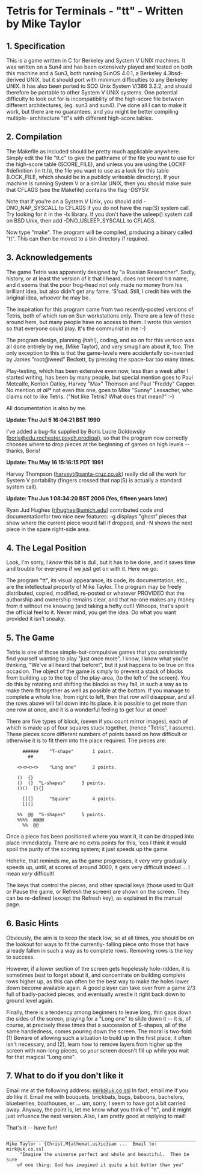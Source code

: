 # Tetris for Terminals - "tt" - Written by Mike Taylor

## 1. Specification

This is a game written in C for Berkeley and System V UNIX machines. It was written on a Sun4 and has been extensively played and tested on both this machine and a Sun3, both running SunOS 4.0.1, a Berkeley 4.3bsd-derived UNIX, but it should port with minimum difficulties to any Berkeley UNIX. It has also been ported to SCO Unix System V/386 3.2.2, and should therefore be portable to other System V UNIX systems. One potential difficulty to look out for is incompatibility of the high-score file between different architectures, (eg. sun3 and sun4). I've done all I can to make it work, but there are no guarantees, and you might be better compiling multiple- architecture "tt"s with different high-score tables.

## 2. Compilation

The Makefile as included should be pretty much applicable anywhere. Simply edit the file "tt.c" to give the pathname of the file you want to use for the high-score table (SCORE_FILE), and unless you are using the LOCKF #definition (in tt.h), the file you want to use as a lock for this table (LOCK_FILE, which should be in a publicly writeable directory). If your machine is running System V or a similar UNIX, then you should make sure that CFLAGS (see the Makefile) contains the flag -DSYSV.

Note that if you're on a System V Unix, you should add -DNO_NAP_SYSCALL to CFLAGS if you do not have the nap(S) system call. Try looking for it in the -lx library. If you don't have the usleep() system call on BSD Unix, then add -DNO_USLEEP_SYSCALL to CFLAGS.

Now type "make". The program will be compiled, producing a binary called "tt". This can then be moved to a bin directory if required.

## 3. Acknowledgements

The game Tetris was apparently designed by "a Russian Researcher". Sadly, history, or at least the version of it that I heard, does not record his name, and it seems that the poor frog-head not only made no money from his brilliant idea, but also didn't get any fame. 'S'sad.	Still, I credit him with the original idea, whoever he may be.

The inspiration for this program came from two recently-posted versions of Tetris, both of which run on Sun workstations only. There are a few of these around here, but many people have no access to them. I wrote this version so that everyone could play. It's the communist in me :-)

The program design, planning (hah!), coding, and so on for this version was all done entirely by me, (Mike Taylor), and very smug I am about it, too. The only exception to this is that the game-levels were accidentally co-invented by James "root@weed" Beckett, by pressing the space-bar too many times.

Play-testing, which has been extensive even now, less than a week after I started writing, has been by many people, but special mention goes to Paul Metcalfe, Kenton Oatley, Harvey "Max" Thomson and Paul "Freddy" Capper. No mention _at all*_ not even this one, goes to Mike "Sunny" Lessacher, who claims not to like Tetris. ("Not like Tetris? What does that mean?" :-)

All documentation is also by me.

**Update: Thu Jul  5 16:04:21 BST 1990**

I've added a bug-fix supplied by Boris Lucre Goldowsky (boris@edu.rochester.psych.prodigal), so that the program now correctly chooses where to drop pieces at the beginning of games on high levels -- thanks, Boris!

**Update: Thu May 16 15:16:15 PDT 1991**

Harvey Thompson (harveyt@santa-cruz.co.uk) really did all the work for System V portability (fingers crossed that nap(S) is actually a standard system call).

**Update: Thu Jun  1 08:34:20 BST 2006 (Yes, fifteen years later)**

Ryan Jud Hughes (rjhughes@umich.edu) contributed code and documentationfor two nice new features: -g displays "ghost" pieces that show where the current piece would fall if dropped, and -N shows the next piece in the spare right-side area.

## 4. The Legal Position

Look, I'm sorry, I _know_ this bit is dull, but it has to be done, and it saves time and trouble for everyone if we just get on with it. Here we go:

The program "tt", its visual appearance, its code, its documentation, etc., are the intellectual property of Mike Taylor. The program may be freely distributed, copied, modified, re-posted or whatever PROVIDED that the authorship and ownership remains clear, and that no-one makes any money from it without me knowing (and taking a hefty cut!) Whoops, that's spoilt the official feel to it. Never mind, you get the idea. Do what you want provided it isn't sneaky.

## 5. The Game

Tetris is one of those simple-but-compulsive games that you persistently find yourself wanting to play "just once more". I know, I know what you're thinking, "We've all heard that before!", but it just happens to be true on this occasion. The object of the game is simply to prevent a stack of blocks from building up to the top of the play-area, (to the left of the screen). You do this by rotating and shifting the blocks as they fall, in such a way as to make them fit together as well as possible at the bottom. If you manage to complete a whole line, from right to left, then that row will disappear, and all the rows above will fall down into its place. it is possible to get more than one row at once, and it is a wonderful feeling to get four at once!

There are five types of block, (seven if you count mirror images), each of which is made up of four squares stuck together, (hence "Tetris", I assume). These pieces score different numbers of points based on how difficult or otherwise it is to fit them into the place required. The pieces are:

		  ######	"T-shape"		1 point.
		    ##

		<><><><>	"Long one"		2 points.

		()	{}
		()	{}	"L-shapes"		3 points.
		()()  {}{}

		  [][]		"Square"		4 points.
		  [][]

		%%	@@	"S-shapes"		5 points.
		%%%%  @@@@
		  %%  @@

Once a piece has been positioned where you want it, it can be dropped into place immediately. There are no extra points for this, 'cos I think it would spoil the purity of the scoring system; it just speeds up the game.

Hehehe, that reminds me, as the game progresses, it very very gradually speeds up, until, at scores of around 3000, it gets very difficult indeed ... I mean _very_ difficult!

The keys that control the pieces, and other special keys (those used to Quit or Pause the game, or Refresh the screen) are shown on the screen. They can be re-defined (except the Refresh key), as explained in the manual page.

## 6. Basic Hints

Obviously, the aim is to keep the stack low, so at all times, you should be on the lookout for ways to fit the currently- falling piece onto those that have already fallen in such a way as to complete rows. Removing rows is the key to success.

However, if a lower section of the screen gets hopelessly hole-ridden, it is sometimes best to forget about it, and concentrate on building complete rows higher up, as this can often be the best way to make the holes lower down become available again. A good player can take over from a game 2/3 full of badly-packed pieces, and eventually wrestle it right back down to ground level again.

Finally, there is a tendency among beginners to leave long, thin gaps down the sides of the screen, praying for a "Long one" to slide down it -- it is, of course, at precisely these times that a succession of S-shapes, all of the same handedness, comes pouring down the screen. The moral is two-fold: (1) Beware of allowing such a situation to build up in the first place, it often isn't necessary, and (2), learn how to remove layers from higher up the screen with non-long pieces, so your screen doesn't fill up while you wait for that magical "Long one".

## 7. What to do if you don't like it

Email me at the following address: mirk@uk.co.ssl In fact, email me if you _do_ like it.	Email me with bouquets, brickbats, bugs, baboons, bachelors, blueberries, boathouses, er ... um, sorry, I seem to have got a bit carried away. Anyway, the point is, let me know what you think of "tt", and it might just influence the next version. Also, I am pretty good at replying to mail!

That's it -- have fun!

```
______________________________________________________________________________
Mike Taylor - {Christ,M{athemat,us}ic}ian ...  Email to: mirk@uk.co.ssl
     "Imagine the universe perfect and whole and beautiful.  Then be sure
	of one thing: God has imagined it quite a bit better than you"
```
